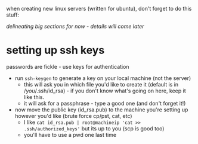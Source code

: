 when creating new linux servers (written for ubuntu), don't forget to do this stuff:

*delineating big sections for now - details will come later*

# setting up ssh keys
passwords are fickle - use keys for authentication

 - run `ssh-keygen` to generate a key on your local machine (not the server)
    - this will ask you in which file you'd like to create it (default is in /*you*/.ssh/id_rsa) - if you don't know what's going on here, keep it like this.
    - it will ask for a passphrase - type a good one (and don't forget it!)
 - now move the public key (id_rsa.pub) to the machine you're setting up however you'd like (brute force cp/pst, cat, etc)
    - I like `cat id_rsa.pub | root@machineip 'cat >> .ssh/authorized_keys'` but its up to you (scp is good too)
    - you'll have to use a pwd one last time
